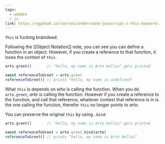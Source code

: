 ```yaml
---
tags:
  - webdev
  - js
link: https://egghead.io/courses/understand-javascript-s-this-keyword-in-depth
---
```

`This` is fucking braindead.

Following the [[Object Notation]] note, you can see you can define a function in an object. However, if you create a reference to that function, it loses the context of `this`.
```js
arto.greet()       // "hello, my name is Arto Hellas" gets printed

const referenceToGreet = arto.greet
referenceToGreet() // prints "hello, my name is undefined"
```

What `this` is depends on *who* is calling the function. When you do `arto.greet`, *arto* is calling the function. However if you create a reference to the function, and call that reference, whatever context that reference is in is the one calling the function, therefor `this` no longer points to *arto*.

You can preserve the original `this` by using `.bind`:
```js
arto.greet()       // "hello, my name is Arto Hellas" gets printed

const referenceToGreet = arto.greet.bind(arto)
referenceToGreet() // prints "hello, my name is Arto Hellas"
```